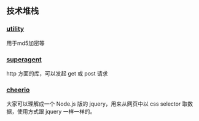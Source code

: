 ## 技术堆栈

### [utility](https://github.com/node-modules/utility) 
用于md5加密等

### [superagent](http://visionmedia.github.io/superagent/)
http 方面的库，可以发起 get 或 post 请求

### [cheerio](https://github.com/cheeriojs/cheerio ) 
大家可以理解成一个 Node.js 版的 jquery，用来从网页中以 css selector 取数据，使用方式跟 jquery 一样一样的。


